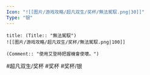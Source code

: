 ```yaml
---
Icon: "![[图片/游戏攻略/超凡双生/奖杯/無法駕馭.png|30]]"
Type: "银"
---
```

```ad-common-silver-trophy
title: (Title:: "無法駕馭")
![[图片/游戏攻略/超凡双生/奖杯/無法駕馭.png|100]]

(Comment:: "使用艾登時把握機會使壞。")
```

#超凡双生/奖杯 #奖杯 #奖杯/银
